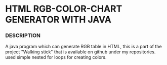 # HTML RGB-COLOR-CHART GENERATOR WITH JAVA

### DESCRIPTION
 A java program which can generate RGB table in HTML, this is a part of the project "Walking stick" that is available on github under my repositories. used simple nested for loops for creating colors.
